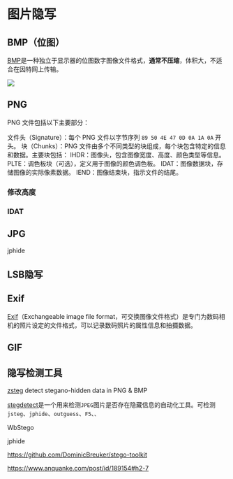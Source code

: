 # 图片隐写

## BMP（位图）

[BMP](https://zh.wikipedia.org/wiki/BMP)是一种独立于显示器的位图数字图像文件格式，**通常不压缩**，体积大，不适合在因特网上传输。

![](https://upload.wikimedia.org/wikipedia/commons/7/75/BMPfileFormat.svg)

## PNG

PNG 文件包括以下主要部分：

文件头（Signature）：每个 PNG 文件以字节序列 `89 50 4E 47 0D 0A 1A 0A` 开头。
块（Chunks）：PNG 文件由多个不同类型的块组成，每个块包含特定的信息和数据。主要块包括：
IHDR：图像头，包含图像宽度、高度、颜色类型等信息。
PLTE：调色板块（可选），定义用于图像的颜色调色板。
IDAT：图像数据块，存储图像的实际像素数据。
IEND：图像结束块，指示文件的结尾。

### 修改高度
### IDAT
## JPG

jphide

## LSB隐写

## Exif
[Exif](https://zh.wikipedia.org/wiki/Exif)（Exchangeable image file format，可交换图像文件格式）是专门为数码相机的照片设定的文件格式，可以记录数码照片的属性信息和拍摄数据。

## GIF


## 隐写检测工具
[zsteg](https://github.com/zed-0xff/zsteg) detect stegano-hidden data in PNG & BMP


[stegdetect](https://web.archive.org/web/20150415213536/http://www.outguess.org/detection.php)是一个用来检测`JPEG`图片是否存在隐藏信息的自动化工具。可检测`jsteg`、`jphide`、`outguess`、`F5`、``、``

WbStego


jphide



https://github.com/DominicBreuker/stego-toolkit


https://www.anquanke.com/post/id/189154#h2-7
